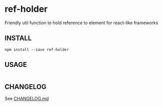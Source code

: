 ref-holder
===
Friendly util function to hold reference to element for react-like frameworks

INSTALL
---
```
npm install --save ref-holder
```

USAGE
---
```ts
```

CHANGELOG
---
See [CHANGELOG.md](CHANGELOG.md)
